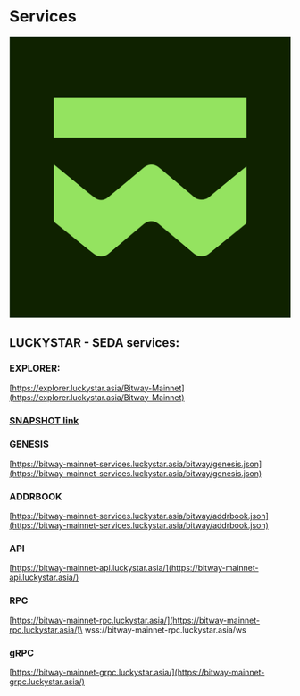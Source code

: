 # Services

![image](<../../../.gitbook/assets/Bitway -blackbackground@2x-1.png>)

## LUCKYSTAR - SEDA services:

### EXPLORER:&#x20;

[https://explorer.luckystar.asia/Bitway-Mainnet](https://explorer.luckystar.asia/Bitway-Mainnet)

### [SNAPSHOT link](snapshot.md)

### GENESIS&#x20;

[https://bitway-mainnet-services.luckystar.asia/bitway/genesis.json](https://bitway-mainnet-services.luckystar.asia/bitway/genesis.json)

### ADDRBOOK

[https://bitway-mainnet-services.luckystar.asia/bitway/addrbook.json](https://bitway-mainnet-services.luckystar.asia/bitway/addrbook.json)

### API

&#x20;[https://bitway-mainnet-api.luckystar.asia/](https://bitway-mainnet-api.luckystar.asia/)

### RPC

[https://bitway-mainnet-rpc.luckystar.asia/](https://bitway-mainnet-rpc.luckystar.asia/)\
wss://bitway-mainnet-rpc.luckystar.asia/ws

### gRPC

[https://bitway-mainnet-grpc.luckystar.asia/](https://bitway-mainnet-grpc.luckystar.asia/)
